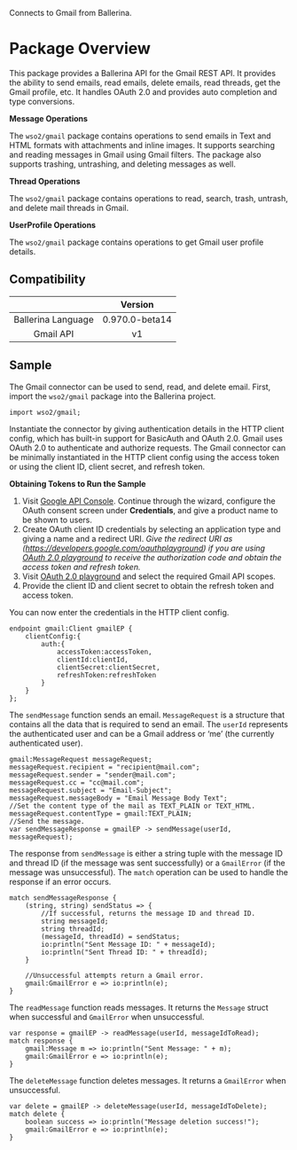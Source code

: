 Connects to Gmail from Ballerina. 

# Package Overview

This package provides a Ballerina API for the Gmail REST API. It provides the ability to send emails, read emails, 
delete emails, read threads, get the Gmail profile, etc. It handles OAuth 2.0 and provides auto completion and 
type conversions.

**Message Operations**

The `wso2/gmail` package contains operations to send emails in Text and HTML formats with attachments and inline images. 
It supports searching and reading messages in Gmail using Gmail filters. The package also supports trashing, untrashing, 
and deleting messages as well.

**Thread Operations**

The `wso2/gmail` package contains operations to read, search, trash, untrash, and delete mail threads in Gmail.

**UserProfile Operations**

The `wso2/gmail` package contains operations to get Gmail user profile details.

## Compatibility
|                    |    Version     |  
| :-----------------:|:--------------:| 
| Ballerina Language | 0.970.0-beta14 |
|     Gmail API      |    v1         |  

## Sample
The Gmail connector can be used to send, read, and delete email. First, import the `wso2/gmail` package into the 
Ballerina project.
```ballerina
import wso2/gmail;
```
Instantiate the connector by giving authentication details in the HTTP client config, which has built-in support for 
BasicAuth and OAuth 2.0. Gmail uses OAuth 2.0 to authenticate and authorize requests. The Gmail connector can be 
minimally instantiated in the HTTP client config using the access token or using the client ID, client secret, 
and refresh token.

**Obtaining Tokens to Run the Sample**

1. Visit [Google API Console](https://console.developers.google.com). Continue through the wizard, configure the OAuth consent screen under **Credentials**, and 
give a product name to be shown to users.
2. Create OAuth client ID credentials by selecting an application type and giving a name and a redirect URI. *Give the 
redirect URI as (https://developers.google.com/oauthplayground) if you are using 
[OAuth 2.0 playground](https://developers.google.com/oauthplayground) to receive the authorization code and obtain the 
access token and refresh token.*
3. Visit [OAuth 2.0 playground](https://developers.google.com/oauthplayground) and select the required Gmail API scopes.
4. Provide the client ID and client secret to obtain the refresh token and access token. 

You can now enter the credentials in the HTTP client config. 
```ballerina
endpoint gmail:Client gmailEP {
    clientConfig:{
        auth:{
            accessToken:accessToken,
            clientId:clientId,
            clientSecret:clientSecret,
            refreshToken:refreshToken
        }
    }
};
```
The `sendMessage` function sends an email. `MessageRequest` is a structure that contains all the data that is required 
to send an email. The `userId` represents the authenticated user and can be a Gmail address or ‘me’ 
(the currently authenticated user).
```ballerina
gmail:MessageRequest messageRequest;
messageRequest.recipient = "recipient@mail.com";
messageRequest.sender = "sender@mail.com";
messageRequest.cc = "cc@mail.com";
messageRequest.subject = "Email-Subject";
messageRequest.messageBody = "Email Message Body Text";
//Set the content type of the mail as TEXT_PLAIN or TEXT_HTML.
messageRequest.contentType = gmail:TEXT_PLAIN;
//Send the message.
var sendMessageResponse = gmailEP -> sendMessage(userId, messageRequest);
```
The response from `sendMessage` is either a string tuple with the message ID and thread ID 
(if the message was sent successfully) or a `GmailError` (if the message was unsuccessful). The `match` operation can be 
used to handle the response if an error occurs.
```ballerina
match sendMessageResponse {
    (string, string) sendStatus => {
        //If successful, returns the message ID and thread ID.
        string messageId;
        string threadId;
        (messageId, threadId) = sendStatus;
        io:println("Sent Message ID: " + messageId);
        io:println("Sent Thread ID: " + threadId);
    }
    
    //Unsuccessful attempts return a Gmail error.
    gmail:GmailError e => io:println(e); 
}
```
The `readMessage` function reads messages. It returns the `Message` struct when successful and 
`GmailError` when unsuccessful. 
```ballerina
var response = gmailEP -> readMessage(userId, messageIdToRead);
match response {
    gmail:Message m => io:println("Sent Message: " + m);
    gmail:GmailError e => io:println(e);
} 
```
The `deleteMessage` function deletes messages. It returns a `GmailError` when unsuccessful. 
```ballerina    
var delete = gmailEP -> deleteMessage(userId, messageIdToDelete);
match delete {
    boolean success => io:println("Message deletion success!");
    gmail:GmailError e => io:println(e);
}
```